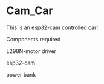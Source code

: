 # Cam_Car

This is an esp32-cam controlled car!

Components required

L298N-motor driver

esp32-cam

power bank
